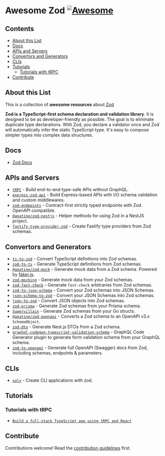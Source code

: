 
# Awesome Zod [![Awesome](https://awesome.re/badge.svg)](https://awesome.re)
## Contents

- [About this List](#about-this-list)
- [Docs](#docs)
- [APIs and Servers](#apis-and-servers)
- [Convertors and Generators](#convertors-and-generators)
- [CLIs](#clis)
- [Tutorials](#tutorials)
    - [Tutorials with tRPC](#tutorials-with-trpc)
- [Contribute](#contribute)

## About this List

This is a collection of **awesome resources** about [Zod](https://github.com/colinhacks/zod 'TypeScript-first schema declaration and validation library')

**Zod is a TypeScript-first schema declaration and validation library**. It is designed to be as developer-friendly as possible. The goal is to eliminate duplicate type declarations. With Zod, you declare a validator once and Zod will automatically infer the static TypeScript type. It's easy to compose simpler types into complex data structures.

## Docs

- [Zod Docs](https://github.com/colinhacks/zod/tree/master/docs)

## APIs and Servers

- [`tRPC`](https://github.com/trpc/trpc) - Build end-to-end type-safe APIs without GraphQL.
- [`express-zod-api`](https://github.com/RobinTail/express-zod-api) - Build Express-based APIs with I/O schema validation and custom middlewares.
- [`zod-endpoints`](https://github.com/flock-community/zod-endpoints) - Contract-first strictly typed endpoints with Zod. OpenAPI compatible.
- [`@anatine/zod-nestjs`](https://github.com/anatine/zod-plugins/tree/main/libs/zod-nestjs) - Helper methods for using Zod in a NestJS project.
- [`fastify-type-provider-zod`](https://github.com/turkerdev/fastify-type-provider-zod) - Create Fastify type providers from Zod schemas.

## Convertors and Generators

- [`ts-to-zod`](https://github.com/fabien0102/ts-to-zod) - Convert TypeScript definitions into Zod schemas.
- [`zod-to-ts`](https://github.com/sachinraja/zod-to-ts) - Generate TypeScript definitions from Zod schemas.
- [`@anatine/zod-mock`](https://github.com/anatine/zod-plugins/tree/main/libs/zod-mock) - Generate mock data from a Zod schema. Powered by [faker.js](https://github.com/Marak/Faker.js).
- [`zod-mocking`](https://github.com/dipasqualew/zod-mocking) - Generate mock data from your Zod schemas.
- [`zod-fast-check`](https://github.com/DavidTimms/zod-fast-check) - Generate `fast-check` arbitraries from Zod schemas.
- [`zod-to-json-schema`](https://github.com/StefanTerdell/zod-to-json-schema) - Convert your Zod schemas into JSON Schemas.
- [`json-schema-to-zod`](https://github.com/StefanTerdell/json-schema-to-zod) - Convert your JSON Schemas into Zod schemas.
- [`json-to-zod`](https://github.com/rsinohara/json-to-zod) - Convert JSON objects into Zod schemas.
- [`zod-prisma`](https://github.com/CarterGrimmeisen/zod-prisma) - Generate Zod schemas from your Prisma schema.
- [`Supervillain`](https://github.com/Southclaws/supervillain) - Generate Zod schemas from your Go structs.
- [`@anatine/zod-openapi`](https://github.com/anatine/zod-plugins/tree/main/libs/zod-openapi) - Converts a Zod schema to an OpenAPI v3.x `SchemaObject`.
- [`zod-dto`](https://github.com/kbkk/abitia/tree/master/packages/zod-dto) - Generate Nest.js DTOs from a Zod schema.
- [`graphql-codegen-typescript-validation-schema`](https://github.com/Code-Hex/graphql-codegen-typescript-validation-schema) - GraphQL Code Generator plugin to generate form validation schema from your GraphQL schema.
- [`zod-to-openapi`](https://github.com/asteasolutions/zod-to-openapi) - Generate full OpenAPI (Swagger) docs from Zod, including schemas, endpoints & parameters.

## CLIs

- [`soly`](https://github.com/mdbetancourt/soly) - Create CLI applications with zod.

## Tutorials

### Tutorials with tRPC
- [`Build a full-stack TypeScript app using tRPC and React`](https://blog.logrocket.com/build-full-stack-typescript-app-trpc-react)


## Contribute

Contributions welcome! Read the [contribution guidelines](contributing.md) first.

